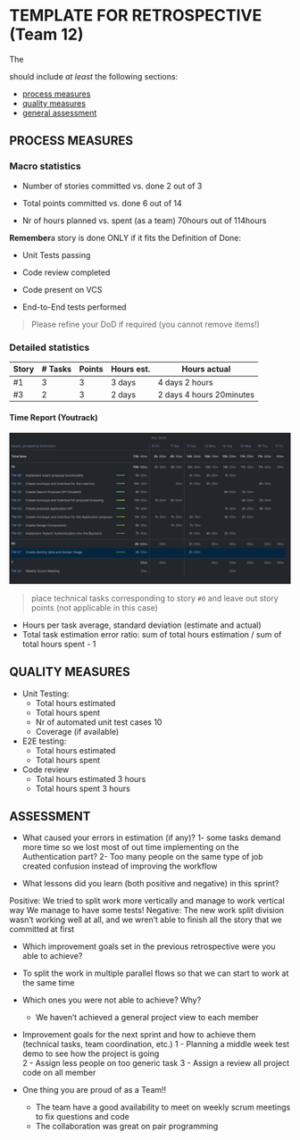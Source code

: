 TEMPLATE FOR RETROSPECTIVE (Team 12)
=====================================

The 

should include _at least_ the following
sections:

- [process measures](#process-measures)
- [quality measures](#quality-measures)
- [general assessment](#assessment)

## PROCESS MEASURES 

### Macro statistics

- Number of stories committed vs. done 
2 out of 3
- Total points committed vs. done 
6 out of 14

- Nr of hours planned vs. spent (as a team)
 70hours out of 114hours 

**Remember**a story is done ONLY if it fits the Definition of Done:
 
- Unit Tests passing 

- Code review completed

- Code present on VCS

- End-to-End tests performed

> Please refine your DoD if required (you cannot remove items!) 

### Detailed statistics

| Story  | # Tasks | Points | Hours est. | Hours actual                |
|--------|---------|--------|------------|-----------------------------|
| #1     |    3    |    3   |   3 days   |   4 days 2 hours            |
| #3     |    2    |    3   |   2 days   |   2 days 4 hours 20minutes  |

#### Time Report (Youtrack)
![report](retrospective_image.jpg)
   

> place technical tasks corresponding to story `#0` and leave out story points (not applicable in this case)

- Hours per task average, standard deviation (estimate and actual)
- Total task estimation error ratio: sum of total hours estimation / sum of total hours spent - 1

  
## QUALITY MEASURES 

- Unit Testing:
  - Total hours estimated
  - Total hours spent
  - Nr of automated unit test cases 10
  - Coverage (if available)
- E2E testing:
  - Total hours estimated
  - Total hours spent
- Code review 
  - Total hours estimated 3 hours
  - Total hours spent 3 hours
  


## ASSESSMENT

- What caused your errors in estimation (if any)?
1- some tasks demand more time so we lost most of out time implementing on the Authentication part?
2- Too many people on the same type of job created confusion instead of improving the workflow

- What lessons did you learn (both positive and negative) in this sprint?

Positive:
We tried to split work more vertically and manage to work vertical way
We manage to have some tests!
Negative:
The new work split division wasn’t working well at all, and we wren’t able to finish all the story that we committed at first


- Which improvement goals set in the previous retrospective were you able to achieve? 
- To split the work in multiple parallel flows so that we can start to work at the same time 
- Which ones you were not able to achieve? Why?
	- We haven’t achieved a general project view to each member
- Improvement goals for the next sprint and how to achieve them (technical tasks, team coordination, etc.)
1 - Planning a middle week test demo to see how the project is going  
	2 - Assign less people on too generic task 
3 - Assign a review all project code on all member 	

- One thing you are proud of as a Team!!
	- The team have a good availability to meet on weekly scrum meetings to fix questions and code
  - The collaboration was great on pair programming

